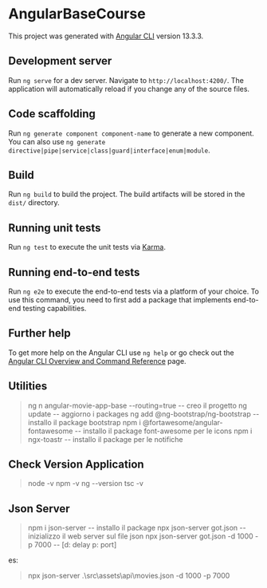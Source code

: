 # AngularBaseCourse

This project was generated with [Angular CLI](https://github.com/angular/angular-cli) version 13.3.3.

## Development server

Run `ng serve` for a dev server. Navigate to `http://localhost:4200/`. The application will automatically reload if you change any of the source files.

## Code scaffolding

Run `ng generate component component-name` to generate a new component. You can also use `ng generate directive|pipe|service|class|guard|interface|enum|module`.

## Build

Run `ng build` to build the project. The build artifacts will be stored in the `dist/` directory.

## Running unit tests

Run `ng test` to execute the unit tests via [Karma](https://karma-runner.github.io).

## Running end-to-end tests

Run `ng e2e` to execute the end-to-end tests via a platform of your choice. To use this command, you need to first add a package that implements end-to-end testing capabilities.

## Further help

To get more help on the Angular CLI use `ng help` or go check out the [Angular CLI Overview and Command Reference](https://angular.io/cli) page.

## Utilities

> ng n angular-movie-app-base --routing=true        -- creo il progetto
> ng update										    -- aggiorno i packages 
> ng add @ng-bootstrap/ng-bootstrap				    -- installo il package bootstrap
> npm i @fortawesome/angular-fontawesome			-- installo il package font-awesome per le icons
> npm i ngx-toastr                                  -- installo il package per le notifiche

## Check Version Application

> node -v
> npm -v
> ng --version
> tsc -v

## Json Server

> npm i json-server                             -- installo il package
> npx json-server got.json                          -- inizializzo il web server sul file json 
> npx json-server got.json -d 1000 -p 7000			-- [d: delay  p: port]

es: 
> npx json-server .\src\assets\api\movies.json -d 1000 -p 7000
